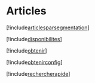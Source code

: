 # Articles

[!include[articlesparsegmentation](articles.articlesparsegmentation.autogen.md)]

[!include[disponibilites](articles.disponibilites.autogen.md)]

[!include[obtenir](articles.obtenir.autogen.md)]

[!include[obtenirconfig](articles.obtenirconfig.autogen.md)]

[!include[rechercherapide](articles.rechercherapide.autogen.md)]






















